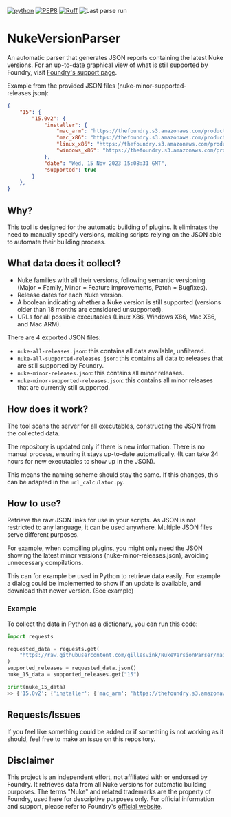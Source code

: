 [![python](https://img.shields.io/badge/Python-3.12-3776AB.svg?style=flat&logo=python&logoColor=white)](https://www.python.org)
[![PEP8](https://img.shields.io/badge/code%20style-pep8-orange.svg)](https://www.python.org/dev/peps/pep-0008/)
[![Ruff](https://img.shields.io/endpoint?url=https://raw.githubusercontent.com/astral-sh/ruff/main/assets/badge/v2.json)](https://github.com/astral-sh/ruff)
![Last parse run](https://github.com/gillesvink/NukeVersionParser/actions/workflows/test_and_deploy.yaml/badge.svg)

# NukeVersionParser
An automatic parser that generates JSON reports containing the latest Nuke versions. For an up-to-date graphical view of what is still supported by Foundry, visit [Foundry's support page](https://support.foundry.com/hc/en-us/articles/360019296599).

Example from the provided JSON files (nuke-minor-supported-releases.json):
```json
{
    "15": {
        "15.0v2": {
            "installer": {
                "mac_arm": "https://thefoundry.s3.amazonaws.com/products/nuke/releases/15.0v2/Nuke15.0v2-mac-arm64.dmg",
                "mac_x86": "https://thefoundry.s3.amazonaws.com/products/nuke/releases/15.0v2/Nuke15.0v2-mac-x86_64.dmg",
                "linux_x86": "https://thefoundry.s3.amazonaws.com/products/nuke/releases/15.0v2/Nuke15.0v2-linux-x86_64.tgz",
                "windows_x86": "https://thefoundry.s3.amazonaws.com/products/nuke/releases/15.0v2/Nuke15.0v2-win-x86_64.zip"
            },
            "date": "Wed, 15 Nov 2023 15:08:31 GMT",
            "supported": true
        }
    },
}
```


## Why?
This tool is designed for the automatic building of plugins. 
It eliminates the need to manually specify versions, 
making scripts relying on the JSON able to automate their building process.

## What data does it collect?
* Nuke families with all their versions, 
  following semantic versioning 
  (Major = Family, Minor = Feature improvements, Patch = Bugfixes).
* Release dates for each Nuke version.
* A boolean indicating whether a Nuke version is still supported 
  (versions older than 18 months are considered unsupported).
* URLs for all possible executables 
  (Linux X86, Windows X86, Mac X86, and Mac ARM).

There are 4 exported JSON files:

* `nuke-all-releases.json`: this contains all data available, unfiltered.
* `nuke-all-supported-releases.json`: this contains all data 
   to releases that are still supported by Foundry.
* `nuke-minor-releases.json`: this contains all minor releases.
* `nuke-minor-supported-releases.json`: this contains all minor
   releases that are currently still supported.

## How does it work?
The tool scans the server for all executables, 
constructing the JSON from the collected data. 

The repository is updated only if there is new information. 
There is no manual process, ensuring it stays up-to-date automatically. 
(It can take 24 hours for new executables to show up in the JSON). 

This means the naming scheme should stay the same. If this changes, this can be adapted in the `url_calculator.py`.

## How to use?
Retrieve the raw JSON links for use in your scripts. 
As JSON is not restricted to any language, it can be used anywhere. 
Multiple JSON files serve different purposes. 

For example, when compiling plugins, you might only need the JSON 
showing the latest minor versions (nuke-minor-releases.json), avoiding unnecessary compilations.

This can for example be used in Python to retrieve data easily. 
For example a dialog could be implemented to show if an update is available, 
and download that newer version. (See example)

### Example
To collect the data in Python as a dictionary, you can run this code:
```python
import requests

requested_data = requests.get(
    "https://raw.githubusercontent.com/gillesvink/NukeVersionParser/main/nuke-minor-releases.json"
)
supported_releases = requested_data.json()
nuke_15_data = supported_releases.get("15")

print(nuke_15_data)
>> {'15.0v2': {'installer': {'mac_arm': 'https://thefoundry.s3.amazonaws.com/products/nuke/releases/15.0v2/Nuke15.0v2-mac-arm64.dmg', 'mac_x86': 'https://thefoundry.s3.amazonaws.com/products/nuke/releases/15.0v2/Nuke15.0v2-mac-x86_64.dmg', 'linux_x86': 'https://thefoundry.s3.amazonaws.com/products/nuke/releases/15.0v2/Nuke15.0v2-linux-x86_64.tgz', 'windows_x86': 'https://thefoundry.s3.amazonaws.com/products/nuke/releases/15.0v2/Nuke15.0v2-win-x86_64.zip'}, 'date': 'Wed, 15 Nov 2023 15:08:31 GMT', 'supported': True}}
```

## Requests/Issues
If you feel like something could be added or if something is 
not working as it should, feel free to make an issue on this repository.

## Disclaimer
This project is an independent effort, not affiliated with or endorsed by Foundry. 
It retrieves data from all Nuke versions for automatic building purposes. 
The terms "Nuke" and related trademarks are the property of Foundry, 
used here for descriptive purposes only. For official information and support, 
please refer to Foundry's [official website](https://www.foundry.com/).
